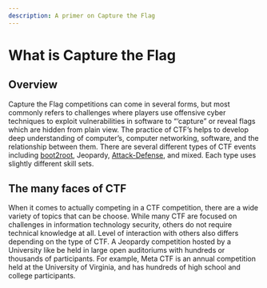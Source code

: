```yaml
---
description: A primer on Capture the Flag
---
```


# What is Capture the Flag

## Overview

Capture the Flag competitions can come in several forms, but most commonly refers to challenges where players use offensive cyber techniques to exploit vulnerabilities in software to “‘capture” or reveal flags which are hidden from plain view. The practice of CTF’s helps to develop deep understanding of computer’s, computer networking, software, and the relationship between them. There are several different types of CTF events including [boot2root](../categories/boot-2-root/), Jeopardy, [Attack-Defense](../categories/attack-defend.md), and mixed. Each type uses slightly different skill sets.

## The many faces of CTF

When it comes to actually competing in a CTF competition, there are a wide variety of topics that can be choose. While many CTF are focused on challenges in information technology security, others do not require technical knowledge at all. Level of interaction with others also differs depending on the type of CTF. A Jeopardy competition hosted by a University like be held in large open auditoriums with hundreds or thousands of participants. For example, Meta CTF is an annual competition held at the University of Virginia, and has hundreds of high school and college participants.



